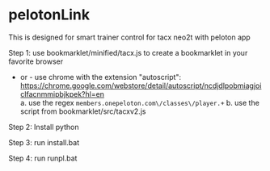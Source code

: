 # pelotonLink
This is designed for smart trainer control for tacx neo2t with peloton app

Step 1:
use bookmarklet/minified/tacx.js to create a bookmarklet in your favorite browser
- or -
use chrome with the extension "autoscript": https://chrome.google.com/webstore/detail/autoscript/ncdjdlpobmiagjoiclfacnmmipbjkpek?hl=en   
a. use the regex `members.onepeloton.com\/classes\/player.+`
b. use the script from bookmarklet/src/tacxv2.js

Step 2:
Install python

Step 3: 
run install.bat

Step 4:
run runpl.bat
